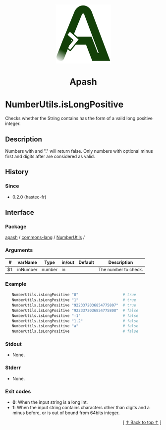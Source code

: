 
<div align='center' id='apash-top'>
  <a href='https://github.com/hastec-fr/apash'>
    <img alt='apash-logo' src='../../../../../../assets/apash-logo.svg'/>
  </a>

  # Apash
</div>


# NumberUtils.isLongPositive
Checks whether the String contains has the form of a valid long positive integer.
## Description
   Numbers with and "." will return false. Only numbers with 
   optional minus first and digits after are considered as valid.

## History
### Since
  * 0.2.0 (hastec-fr)

## Interface
### Package
<!-- apash.packageBegin -->
[apash](../../../apash.md) / [commons-lang](../../commons-lang.md) / [NumberUtils](../NumberUtils.md) / 
<!-- apash.packageEnd -->

### Arguments
 | #      | varName        | Type          | in/out   | Default    | Description                           |
 |--------|----------------|---------------|----------|------------|---------------------------------------|
 | $1     | inNumber       | number        | in       |            | The number to check.                  |

### Example
 ```bash
    NumberUtils.isLongPositive "0"                    # true
    NumberUtils.isLongPositive "1"                    # true
    NumberUtils.isLongPositive "9223372036854775807"  # true
    NumberUtils.isLongPositive "9223372036854775808"  # false
    NumberUtils.isLongPositive "-1"                   # false
    NumberUtils.isLongPositive "1.2"                  # false
    NumberUtils.isLongPositive "a"                    # false
    NumberUtils.isLongPositive                        # false
 ```

### Stdout
  * None.
### Stderr
  * None.

### Exit codes
  * **0**: When the input string is a long int.
  * **1**: When the input string contains characters other than digits and a minus before, or is out of bound from 64bits integer.

  <div align='right'>[ <a href='#apash-top'>↑ Back to top ↑</a> ]</div>

